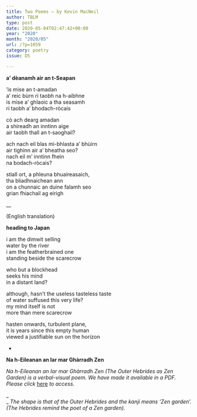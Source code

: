 ```yaml
---
title: Two Poems – by Kevin MacNeil
author: TBLM
type: post
date: 2020-05-04T02:47:42+00:00
year: "2020"
month: "2020/05"
url: /?p=1059
category: poetry
issue: D5

---
```

**a’ dèanamh air an t-Seapan**

’is mise an t-amadan  
a’ reic bùrn ri taobh na h-aibhne  
is mise a’ ghlaoic a tha seasamh  
ri taobh a’ bhodach-ròcais

cò ach dearg amadan  
a shireadh an inntinn aige  
air taobh thall an t-saoghail?

ach nach eil blas mì-bhlasta a’ bhùirn  
air tighinn air a’ bheatha seo?  
nach eil m’ inntinn fhein  
na bodach-ròcais?

stiall ort, a phleuna bhuaireasaich,  
tha bliadhnaichean ann  
on a chunnaic an duine falamh seo  
grian fhiachail ag eirigh

__

(English translation)

**heading to Japan**

i am the dimwit selling  
water by the river  
i am the featherbrained one  
standing beside the scarecrow

who but a blockhead  
seeks his mind  
in a distant land?

although, hasn’t the useless tasteless taste  
of water suffused this very life?  
my mind itself is not  
more than mere scarecrow

hasten onwards, turbulent plane,  
it is years since this empty human  
viewed a justifiable sun on the horizon

*

**Na h-Eileanan an Iar mar Ghàrradh Zen**

_Na h-Eileanan an Iar mar Ghàrradh Zen (The Outer Hebrides as Zen Garden) is a verbal-visual poem. We have made it available in a PDF. Please click_ [here][1] _to access._

_  
_ _The shape is that of the Outer Hebrides and the kanji means &#8216;Zen garden&#8217;. (The Hebrides remind the poet of a Zen garden)._

 [1]: http://bombayliterarymagazine.com/wp-content/uploads/2020/05/HEBRIDESDisorientExpress.pdf
